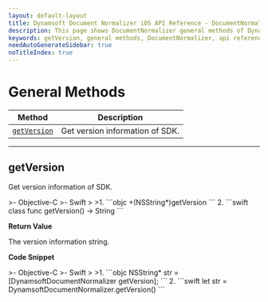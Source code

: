 ```yaml
---
layout: default-layout
title: Dynamsoft Document Normalizer iOS API Reference - DocumentNormalizer General Methods
description: This page shows DocumentNormalizer general methods of Dynamsoft Document Normalizer for iOS SDK.
keywords: getVersion, general methods, DocumentNormalizer, api reference, ios
needAutoGenerateSidebar: true
noTitleIndex: true
---
```


# General Methods

  | Method               | Description |
  |----------------------|-------------|
  | [`getVersion`](#getversion) | Get version information of SDK.|

  ---

## getVersion

Get version information of SDK.

<div class="sample-code-prefix"></div>
>- Objective-C
>- Swift
>
>1. 
```objc
+(NSString*)getVersion
```
2. 
```swift
class func getVersion() -> String
```

**Return Value**

The version information string.

**Code Snippet**

<div class="sample-code-prefix"></div>
>- Objective-C
>- Swift
>
>1. 
```objc
NSString* str = [DynamsoftDocumentNormalizer getVersion];
```
2. 
```swift
let str = DynamsoftDocumentNormalizer.getVersion()
```
